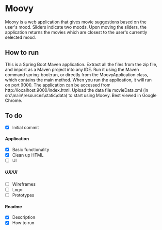 # Moovy
Moovy is a web application that gives movie suggestions based on the user's mood. Sliders indicate two moods.
Upon moving the sliders, the application returns the movies which are closest to the user's currently selected mood.

## How to run
This is a Spring Boot Maven application. Extract all the files from the zip file, and import as a Maven project into any IDE.
Run it using the Maven command spring-boot:run, or directly from the MoovyApplication class, which contains the main method.
When you run the application, it will run on port 9000. The application can be accessed from http://localhost:9000/index.html.
Upload the data file movieData.xml (in src\main\resources\static\data) to start using Moovy.
Best viewed in Google Chrome.

## To do
- [x] Initial commit
#### Application
- [x] Basic functionality
- [x] Clean up HTML
- [ ] UI
##### UX/UI
- [ ] Wireframes
- [ ] Logo
- [ ] Prototypes
#### Readme
- [x] Description
- [x] How to run